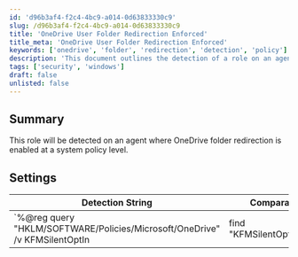 ```yaml
---
id: 'd96b3af4-f2c4-4bc9-a014-0d63833330c9'
slug: /d96b3af4-f2c4-4bc9-a014-0d63833330c9
title: 'OneDrive User Folder Redirection Enforced'
title_meta: 'OneDrive User Folder Redirection Enforced'
keywords: ['onedrive', 'folder', 'redirection', 'detection', 'policy']
description: 'This document outlines the detection of a role on an agent where OneDrive folder redirection is enabled at a system policy level, including the necessary settings and detection strings.'
tags: ['security', 'windows']
draft: false
unlisted: false
---
```


## Summary

This role will be detected on an agent where OneDrive folder redirection is enabled at a system policy level.

## Settings

| Detection String                                                                                   | Comparator | Result           | Applicable OS |
|----------------------------------------------------------------------------------------------------|------------|------------------|---------------|
| `%@reg query "HKLM/SOFTWARE/Policies/Microsoft/OneDrive" /v KFMSilentOptIn | find "KFMSilentOptIn"@%` | Contains   | KFMSilentOptIn | Windows       |

